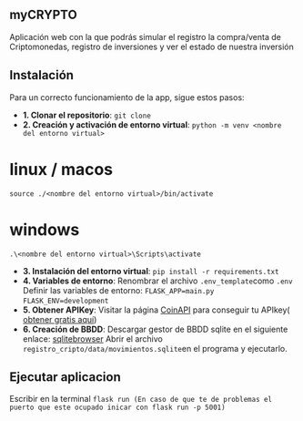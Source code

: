
## myCRYPTO
Aplicación web con la que podrás simular el registro la compra/venta de Criptomonedas, registro de inversiones y ver el estado de nuestra inversión

## Instalación 
Para un correcto funcionamiento de la app, sigue estos pasos:
* **1. Clonar el repositorio**:
```git clone ```
* **2. Creación y activación de entorno virtual**:
```python -m venv <nombre del entorno virtual>```
# linux / macos
```source ./<nombre del entorno virtual>/bin/activate```
# windows 
```.\<nombre del entorno virtual>\Scripts\activate```
* **3. Instalación del entorno virtual**:
```pip install -r requirements.txt```
* **4. Variables de entorno**:
     Renombrar el archivo ```.env_template```como ```.env```
     Definir las variables de entorno: ```FLASK_APP=main.py```
     ```FLASK_ENV=development```
* **5. Obtener APIKey**:
	Visitar la página [CoinAPI](https://www.coinapi.io/) para conseguir tu 	APIkey(	[obtener gratis aquí](https://www.coinapi.io/pricing?apikey))
* **6. Creación de BBDD**:
Descargar gestor de BBDD sqlite en el siguiente enlace: [sqlitebrowser](https://sqlitebrowser.org/dl/)
Abrir el archivo ```registro_cripto/data/movimientos.sqlite```en el programa y ejecutarlo.
## Ejecutar aplicacion 
Escribir en la terminal ```flask run (En caso de que te de problemas el puerto que este ocupado inicar con flask run -p 5001)```
